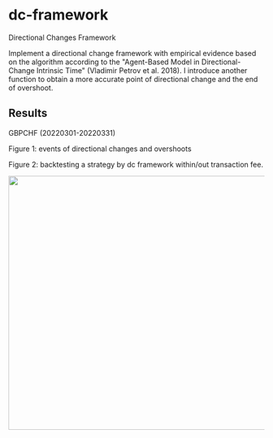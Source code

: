 # dc-framework
Directional Changes Framework

Implement a directional change framework with empirical evidence based on the algorithm according to the "Agent-Based Model in Directional-Change Intrinsic Time" (Vladimir Petrov et al. 2018). I introduce another function to obtain a more accurate point of directional change and the end of overshoot.

## Results

GBPCHF (20220301-20220331)

Figure 1: events of directional changes and overshoots

Figure 2: backtesting a strategy by dc framework within/out transaction fee.

<img src="https://imgur.com/BEDNpze.png" width="700" height="500">
